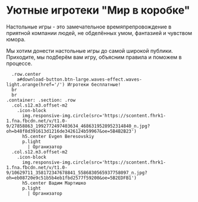 ---
---

# Уютные игротеки "Мир в коробке"

Настольные игры - это замечательное времяпрепровождение в приятной компании людей, не обделённых умом, фантазией и чувством юмора.

Мы хотим донести настольные игры до самой широкой публики. Приходите, мы подберём вам игру, объясним правила и поможем в процессе.

```
  .row.center
    a#download-button.btn-large.waves-effect.waves-light.orange(href='/') Игротеки бесплатные!
  br
  br
.container: .section: .row
  .col.s12.m3.offset-m2
    .icon-block
      img.responsive-img.circle(src='https://scontent.fhrk1-1.fna.fbcdn.net/v/t1.0-9/27858863_1992772497403634_4686319528952314840_n.jpg?oh=b48f8d391613d1216de3426124b59967&oe=5B4B2B23')
      h5.center Evgen Beresovskiy
      p.light
        | Организатор
  .col.s12.m3.offset-m2
    .icon-block
      img.responsive-img.circle(src='https://scontent.fhrk1-1.fna.fbcdn.net/v/t1.0-9/10629711_358172347678841_5586830565937758097_n.jpg?oh=eb08720e9c51b5b4eb1fbd2577f59200&oe=5B2EDFB1')
      h5.center Вадим Мартишко
      p.light
        | Организатор
```
